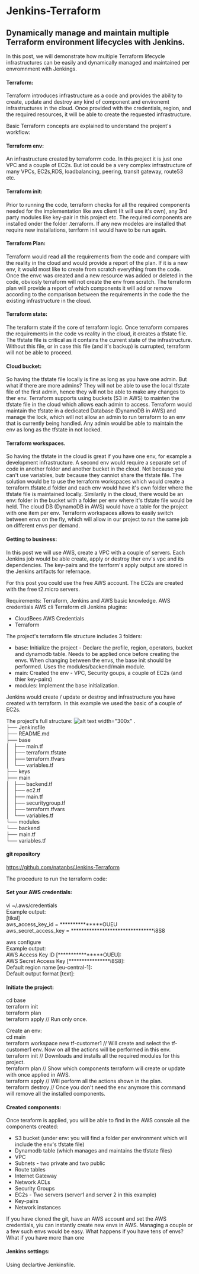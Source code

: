 # Jenkins-Terraform

## Dynamically manage and maintain multiple Terraform environment lifecycles with Jenkins.


In this post, we will demonstrate how multiple Terraform lifecycle infrastructures can be easily and dynamically managed and maintained per envromnment with Jenkings.

#### Terraform:
Terraform introduces infrastructure as a code and provides the ability to create, update and destroy any kind of component and environemt infrastructures in the cloud.
Once provided with the credentials, region, and the required resources, it will be able to create the requested infrastructure. 

Basic Terraform concepts are explained to understand the projent's workflow:

#### Terraform env:
An infrastructure created by terraforrm code. In this project it is just one VPC and a couple of EC2s. But iot could be a very complex infrastructure of many VPCs, EC2s,RDS, loadbalancing, peering, transit gateway, route53 etc.

#### Terraform init:
Prior to running the code, terraform checks for all the required components needed for the implementation like aws client (It will use it's own), any 3rd party modules like key-pair in this project etc. 
The required components are installed onder the folder .terraform. If any new modeles are installed that require new installations, terrform init would have to be run again.

#### Terraform Plan:
Terraform would read all the requirements from the code and compare with the reality in the cloud and would provide a report of the plan.
If it is a new env, it would most like to create from scratch everything from the code. Once the envc was created and a new resource was added or deleted in the code, obviosly terraform will not create the env from scratch. The terraform plan will provide a report of which components it will add or remove according to the comparison between the requirements in the code the the existing infrastructure in the cloud.

#### Terraform state:
The teraform state if the core of terraform logic. Once terraform compares the requirements in the code vs reality in the cloud, it creates a tfstate file.
The tfstate file is critical as it contains the current state of the infrastructure. Without this file, or in case this file (and it's  backup) is currupted, terraform will not be able to proceed.

#### Cloud bucket:
So having the tfstate file locally is fine as long as you have one admin. But what if there are more admins? They will not be able to use the local tfstate file of the first admin, hence they will not be able to make any changes to ther env.
Terraform supports using buckets (S3 in AWS) to mainten the tfstate file in the cloud which allows each admin to access. Terraform would maintain the tfstate in a dedicated Database (DynamoDB in AWS) and manage the lock, which will not allow an admin to run terraform to an env that is currently being handled. Any admin would be able to maintain the env as long as the tfstate in not locked.

#### Terraform workspaces.
So having the tfstate in the cloud is great if you have one env, for example a development infrastructure. A second env would require a separate set of code in another folder and another bucket in the cloud. Not because you can't use variables, butr because they canniot share the tfstate file. 
The solution would be to use the terraform workspaces which would create a terraform.tfstate.d folder and each env would have it's own folder where the tfstate file is maintained locally. Similarily in the cloud, there would be an env: folder in the bucket with a folder per env where it's tfstate file would be held. 
The cloud DB (DynamoDB in AWS) would have a table for the project with one item per env.
Terraform workspaces allows to easily switch between envs on the fly, which will allow in our project to run the same job on different envs per demand. 

#### Getting to business:
In this post we will use AWS, create a VPC with a couple of servers. 
Each Jenkins job would be able create, apply or destroy ther env's vpc and its dependencies. 
The key-pairs and the terrform's apply output are stored in the Jenkins artifacts for refernace.

For this post you could use the free AWS account. The EC2s are created with the free t2.micro servers. 

Requirements:
Terraform, Jenkins and AWS basic knowledge.
AWS credentials
AWS cli
Terraform cli
Jenkins plugins: 
- CloudBees AWS Credentials
- Terraform

The project's terraform file structure includes 3 folders:
- base: Initialize the project - Declare the profile, region, operators, bucket and dynamodb table. 
  Needs to be applied once before creating the envs. When changing between the envs, the base init should be performed.
  Uses the modules/backend/main module.
- main: Created the env - VPC, Security goups, a couple of EC2s (and thier key-pairs)
- modules: Implement the base initialization.

Jenkins would create / update or destroy and infrastructure you have created with terraform. In this example we used the basic of a couple of EC2s.

The project's full structure: 
![alt text width="300x"](https://github.com/natanbs/Jenkins-Terraform/blob/master/screenshots/Proj-tree.png "Project's tree")
.<br/>
├── Jenkinsfile<br/>
├── README.md<br/>
├── base<br/>
│   ├── main.tf<br/>
│   ├── terraform.tfstate<br/>
│   ├── terraform.tfvars<br/>
│   └── variables.tf<br/>
├── keys<br/>
├── main<br/>
│   ├── backend.tf<br/>
│   ├── ec2.tf<br/>
│   ├── main.tf<br/>
│   ├── securitygroup.tf<br/>
│   ├── terraform.tfvars<br/>
│   └── variables.tf<br/>
└── modules<br/>
    └── backend<br/>
        ├── main.tf<br/>
        └── variables.tf<br/>


#### git repository
https://github.com/natanbs/Jenkins-Terraform

The procedure to run the terraform code:

#### Set your AWS credentials:

vi ~/.aws/credentials<br/>
Example output:<br/>
[tikal]<br/>
aws_access_key_id = ***************OUEU<br/>
aws_secret_access_key = ********************************i8S8<br/>

aws configure<br/>
Example output:<br/>
AWS Access Key ID [****************OUEU]:<br/>
AWS Secret Access Key [****************i8S8]:<br/>
Default region name [eu-central-1]:<br/>
Default output format [text]:<br/>

#### Initiate the project:
cd base<br/>
terraform init<br/>
terraform plan<br/>
terraform apply // Run only once.<br/>

Create an env:<br/>
cd main<br/>
terraform workspace new tf-customer1  // Will create and select the tf-customer1 env. Now on all the actions will be performed in this env.<br/>
terraform init                        // Downloads and installs all the required modules for this project.<br/>
terraform plan                        // Show which components terraform will create or update with once applied in AWS.<br/>
terraform apply                       // Will perform all the actions shown in the plan.<br/>
terraform destroy                     // Once you don't need the env anymore this command will remove all the installed components.<br/> 

#### Created components:
Once teraform is applied, you will be able to find in the AWS console all the components created:<br/>
- S3 bucket (under env: you will find a folder per environment which will include the env's tfstate file)
- Dynamodb table (which manages and maintains the tfstate files)
- VPC
- Subnets - two private and two public
- Route tables
- Internet Gateway
- Network ACLs
- Security Groups
- EC2s - Two servers (server1 and server 2 in this example)
- Key-pairs
- Network instances

If you have cloned the git, have an AWS account and set the AWS credentials, yiu can instantly create new envs in AWS.
Managing a couple or a few such envs would be easy. What happens if you have tens of envs? What if you have more than one 

#### Jenkins settings:
Using declartive Jenkinsfile. 
